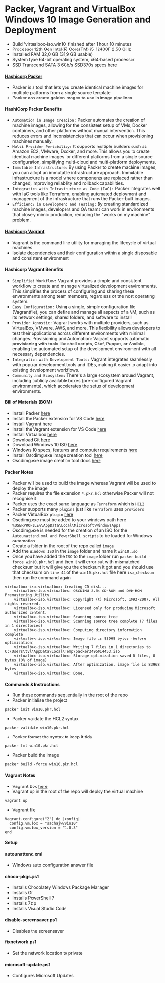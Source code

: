 # Packer, Vagrant and VirtualBox Windows 10 Image Generation and Deployment

- Build 'virtualbox-iso.win10' finished after 1 hour 10 minutes.
- Processor 12th Gen Intel(R) Core(TM) i5-12400F 2.50 GHz
- Installed RAM	32,0 GB (31,9 GB usable)
- System type	64-bit operating system, x64-based processor
- SSD Transcend SATA 3 6Gb/s SSD370s specs [here](https://www.transcend-info.com/Products/No-631)

#### [Hashicorp Packer](https://developer.hashicorp.com/packer)

- Packer is a tool that lets you create identical machine images for multiple platforms from a single source template
- Packer can create golden images to use in image pipelines

#### HashiCorp Packer Benefits

- `Automation in Image Creation:` Packer automates the creation of machine images, allowing for the consistent setup of VMs, Docker containers, and other platforms without manual intervention. This reduces errors and inconsistencies that can occur when provisioning machines manually.
- `Multi-Provider Portability:` It supports multiple builders such as Amazon EC2, VMware, Docker, and more. This allows you to create identical machine images for different platforms from a single source configuration, simplifying multi-cloud and multi-platform deployments.
- `Immutable Infrastructure:` By using Packer to create machine images, you can adopt an immutable infrastructure approach. Immutable infrastructure is a model where components are replaced rather than changed, improving reliability and rollback capabilities.
- `Integration with Infrastructure as Code (IaC):` Packer integrates well with IaC tools like Terraform, enabling automated deployment and management of the infrastructure that runs the Packer-built images.
- `Efficiency in Development and Testing:` By creating standardized machine images, developers and QA teams can work in environments that closely mimic production, reducing the "works on my machine" problem.

#### [Hashicorp Vagrant](https://developer.hashicorp.com/vagrant)

- Vagrant is the command line utility for managing the lifecycle of virtual machines
- Isolate dependencies and their configuration within a single disposable and consistent environment

#### Hashicorp Vagrant Benefits

- `Simplified Workflow:` Vagrant provides a simple and consistent workflow to create and manage virtualized development environments. This simplifies the process of configuring and sharing these environments among team members, regardless of the host operating system.
- `Easy Configuration:` Using a single, simple configuration file (Vagrantfile), you can define and manage all aspects of a VM, such as its network settings, shared folders, and software to install.
- `Provider Agnostic:` Vagrant works with multiple providers, such as VirtualBox, VMware, AWS, and more. This flexibility allows developers to test their applications across different environments with minimal changes.
Provisioning and Automation: Vagrant supports automatic provisioning with tools like shell scripts, Chef, Puppet, or Ansible, enabling the automated setup of the development environment with all necessary dependencies.
- `Integration with Development Tools:` Vagrant integrates seamlessly with popular development tools and IDEs, making it easier to adapt into existing development workflows.
- `Community and Ecosystem:` There's a large ecosystem around Vagrant, including publicly available boxes (pre-configured Vagrant environments), which accelerates the setup of development environments.

#### Bill of Materials (BOM)

- Install Packer [here](https://developer.hashicorp.com/packer/install)
- Install the Packer extension for VS Code [here](https://marketplace.visualstudio.com/items?itemName=4ops.packer)
- Install Vagrant [here](https://developer.hashicorp.com/vagrant/install?product_intent=vagrant)
- Install the Vagrant extension for VS Code [here](https://marketplace.visualstudio.com/items?itemName=marcostazi.VS-code-vagrantfile)
- Install Virtualbox [here](https://www.virtualbox.org/wiki/Downloads)
- Download Git [here](https://git-scm.com/downloads)
- Download Windows 10 ISO [here](https://www.microsoft.com/en-gb/software-download/windows10)
- Windows 10 specs, features and computer requirements [here](https://www.microsoft.com/en-us/windows/windows-10-specifications)
- Install Oscdimg.exe image creation tool [here](http://www.sevenforums.com/attachments/general-discussion/32382d1256189124-make-bootable-iso-student-d-l-oscdimg.zip)
- Oscdimg.exe image creation tool docs [here](https://learn.microsoft.com/en-us/previous-versions/windows/it-pro/windows-vista/cc749036(v=ws.10)?redirectedfrom=MSDN)

#### Packer Notes

- Packer will be used to build the image whereas Vagrant will be used to deploy the image
- Packer requires the file extension `*.pkr.hcl` otherwise Packer will not recognise it
- Packer uses the exact same language as `Terraform` which is `HCL2`
- Packer supports many `plugins` just like `Terraform` uses `providers`
- Packer VirtualBox `plugin` [here](https://https://developer.hashicorp.com/packer/integrations/hashicorp/virtualbox/latest/components/builder/iso)
- Oscdimg.exe must be added to your windows path here `%USERPROFILE%\AppData\Local\Microsoft\WindowsApps`
- Oscdimg.exe is needed for the creation of an ISO for the `Autounattend.xml and PowerShell scripts` to be loaded for Windows automation
- Create a folder in the root of the repo called `image`
- Add the `Windows ISO` in the `image` folder and name it `win10.iso`
- Once you have added the `ISO` to the `image` folder run `packer build -force win10.pkr.hcl` and then it will error out with mismatched checksum but it will give you the checksum it got and you should use that checksum on `line 44` of the `win10.pkr.hcl` file here `iso_checksum` then run the command again

```shell
virtualbox-iso.virtualbox: Creating CD disk...
    virtualbox-iso.virtualbox: OSCDIMG 2.54 CD-ROM and DVD-ROM Premastering Utility
    virtualbox-iso.virtualbox: Copyright (C) Microsoft, 1993-2007. All rights reserved.
    virtualbox-iso.virtualbox: Licensed only for producing Microsoft authorized content.
    virtualbox-iso.virtualbox: Scanning source tree
    virtualbox-iso.virtualbox: Scanning source tree complete (7 files in 1 directories)
    virtualbox-iso.virtualbox: Computing directory information complete
    virtualbox-iso.virtualbox: Image file is 83968 bytes (before optimization)
    virtualbox-iso.virtualbox: Writing 7 files in 1 directories to C:\Users\tvl\AppData\Local\Temp\packer3495914453.iso
    virtualbox-iso.virtualbox: Storage optimization saved 0 files, 0 bytes (0% of image)
    virtualbox-iso.virtualbox: After optimization, image file is 83968 bytes
    virtualbox-iso.virtualbox: Done.
```

#### Commands & Instructions

- Run these commands sequentially in the root of the repo
- Packer initialise the project

```shell
packer init win10.pkr.hcl
```

- Packer validate the HCL2 syntax

```shell
packer validate win10.pkr.hcl
```

- Packer format the syntax to keep it tidy

```shell
packer fmt win10.pkr.hcl
```

- Packer build the image

```shell
packer build -force win10.pkr.hcl
```

#### Vagrant Notes

- Vagrant Box [here](https://app.vagrantup.com/sachajw/boxes/win10)
- Vagrant up in the root of the repo will deploy the virtual machine

```shell
vagrant up
```

- Vagrant file

```shell
Vagrant.configure("2") do |config|
  config.vm.box = "sachajw/win10"
  config.vm.box_version = "1.0.3"
end
```

#### Setup

#### autounattend.xml

- Windows auto configuration answer file

#### choco-pkgs.ps1

- Installs Chocolatey Windows Package Manager
- Installs Git
- Installs PowerShell 7
- Installs 7zip
- Installs Visual Studio Code

#### disable-screensaver.ps1

- Disables the screensaver

#### fixnetwork.ps1

- Set the network location to private

#### microsoft-update.ps1

- Configures Microsoft Updates
